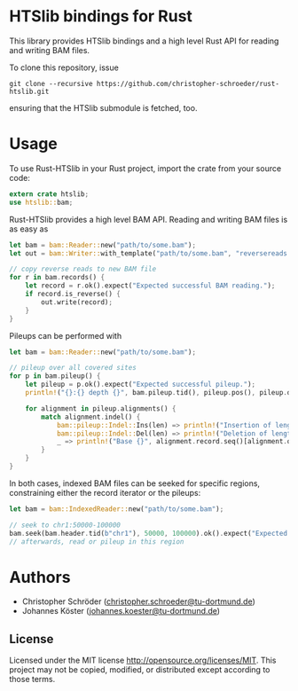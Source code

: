 # HTSlib bindings for Rust

This library provides HTSlib bindings and a high level Rust API for reading and writing BAM files.

To clone this repository, issue

```
git clone --recursive https://github.com/christopher-schroeder/rust-htslib.git
```

ensuring that the HTSlib submodule is fetched, too.

# Usage

To use Rust-HTSlib in your Rust project, import the crate from your source code:

```rust
extern crate htslib;
use htslib::bam;
```

Rust-HTSlib provides a high level BAM API.
Reading and writing BAM files is as easy as
```rust
let bam = bam::Reader::new("path/to/some.bam");
let out = bam::Writer::with_template("path/to/some.bam", "reversereads.bam");

// copy reverse reads to new BAM file
for r in bam.records() {
    let record = r.ok().expect("Expected successful BAM reading.");
    if record.is_reverse() {
        out.write(record);
    }
}
```

Pileups can be performed with
```rust
let bam = bam::Reader::new("path/to/some.bam");

// pileup over all covered sites
for p in bam.pileup() {
    let pileup = p.ok().expect("Expected successful pileup.");
    println!("{}:{} depth {}", bam.pileup.tid(), pileup.pos(), pileup.depth());

    for alignment in pileup.alignments() {
        match alignment.indel() {
            bam::pileup::Indel::Ins(len) => println!("Insertion of length {}", len),
            bam::pileup::Indel::Del(len) => println!("Deletion of length {}", len),
            _ => println!("Base {}", alignment.record.seq()[alignment.qpos()])
        }
    }
}
```
In both cases, indexed BAM files can be seeked for specific regions, constraining either the record iterator or the pileups:

```rust
let bam = bam::IndexedReader::new("path/to/some.bam");

// seek to chr1:50000-100000
bam.seek(bam.header.tid(b"chr1"), 50000, 100000).ok().expect("Expected successful seek.");
// afterwards, read or pileup in this region
```

# Authors

* Christopher Schröder (christopher.schroeder@tu-dortmund.de)
* Johannes Köster (johannes.koester@tu-dortmund.de)


## License

Licensed under the MIT license http://opensource.org/licenses/MIT. This project may not be copied, modified, or distributed except according to those terms.
